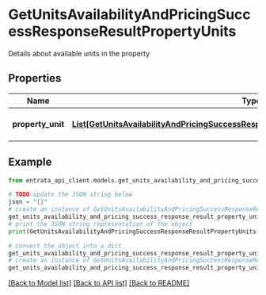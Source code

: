 # GetUnitsAvailabilityAndPricingSuccessResponseResultPropertyUnits

Details about available units in the property

## Properties

Name | Type | Description | Notes
------------ | ------------- | ------------- | -------------
**property_unit** | [**List[GetUnitsAvailabilityAndPricingSuccessResponseResultPropertyUnitsPropertyUnitInner]**](GetUnitsAvailabilityAndPricingSuccessResponseResultPropertyUnitsPropertyUnitInner.md) | List of available units | 

## Example

```python
from entrata_api_client.models.get_units_availability_and_pricing_success_response_result_property_units import GetUnitsAvailabilityAndPricingSuccessResponseResultPropertyUnits

# TODO update the JSON string below
json = "{}"
# create an instance of GetUnitsAvailabilityAndPricingSuccessResponseResultPropertyUnits from a JSON string
get_units_availability_and_pricing_success_response_result_property_units_instance = GetUnitsAvailabilityAndPricingSuccessResponseResultPropertyUnits.from_json(json)
# print the JSON string representation of the object
print(GetUnitsAvailabilityAndPricingSuccessResponseResultPropertyUnits.to_json())

# convert the object into a dict
get_units_availability_and_pricing_success_response_result_property_units_dict = get_units_availability_and_pricing_success_response_result_property_units_instance.to_dict()
# create an instance of GetUnitsAvailabilityAndPricingSuccessResponseResultPropertyUnits from a dict
get_units_availability_and_pricing_success_response_result_property_units_from_dict = GetUnitsAvailabilityAndPricingSuccessResponseResultPropertyUnits.from_dict(get_units_availability_and_pricing_success_response_result_property_units_dict)
```
[[Back to Model list]](../README.md#documentation-for-models) [[Back to API list]](../README.md#documentation-for-api-endpoints) [[Back to README]](../README.md)


